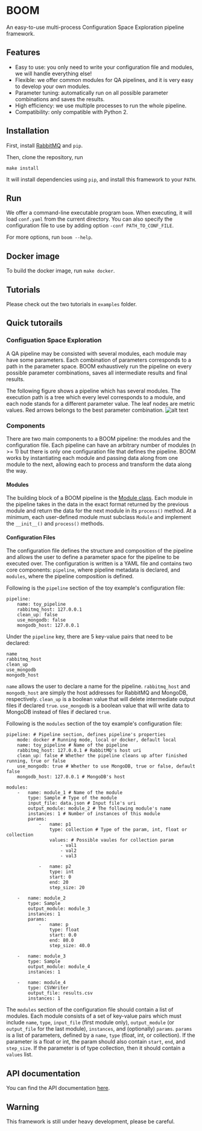 # BOOM
An easy-to-use multi-process Configuration Space Exploration pipeline framework.

## Features
- Easy to use: you only need to write your configuration file and modules, we will handle everything else!
- Flexible: we offer common modules for QA pipelines, and it is very easy to develop your own modules.
- Parameter tuning: automatically run on all possible parameter combinations and saves the results.
- High efficiency: we use multiple processes to run the whole pipeline.
- Compatibility: only compatible with Python 2.

## Installation
First, install [RabbitMQ](https://www.rabbitmq.com/download.html) and `pip`.

Then, clone the repository, run

	make install

It will install dependencies using `pip`, and install this framework to your `PATH`.

## Run
We offer a command-line executable program `boom`.
When executing, it will load `conf.yaml` from the current directory.
You can also specify the configuration file to use by adding option `-conf PATH_TO_CONF_FILE`.

For more options, run `boom --help`.

## Docker image
To build the docker image, run `make docker`.

## Tutorials
Please check out the two tutorials in `examples` folder.

## Quick tutorails

### Configuation Space Exploration
A QA pipeline may be consisted with several modules, each module may have some parameters.
Each combination of parameters corresponds to a path in the parameter space.
BOOM exhaustively run the pipeline on every possible parameter combinations, saves all intermediate results and final results.

The following figure shows a pipeline which has several modules.
The execution path is a tree which every level corresponds to a module, and each node stands for a different parameter value.
The leaf nodes are metric values.
Red arrows belongs to the best parameter combination.
![alt text](https://github.com/liboyue/BOOM/blob/master/sample_pipeline.png "The pipeline configuration and actual execution path.")

### Components
There are two main components to a BOOM pipeline: the modules and the configuration file.
Each pipeline can have an arbitrary number of modules (n >= 1) but there is only one configuration file that defines the pipeline.
BOOM works by instantiating each module and passing data along from one module to the next, allowing each to process and transform the data along the way.

#### Modules
The building block of a BOOM pipeline is the [Module class](https://bioasq.boyue.li/classsrc_1_1modules_1_1module_1_1_module.html). Each module in the pipeline takes in the data in the exact format returned by the previous module and return the data for the next module in its `process()` method. At a minimum, each user-defined module must subclass `Module` and implement the `__init__()` and `process()` methods.

#### Configuration Files
The configuration file defines the structure and composition of the pipeline and allows the user to define a parameter space for the pipeline to be executed over. The configuration is written is a YAML file and contains two core components: `pipeline`, where pipeline metadata is declared, and `modules`, where the pipeline composition is defined.

Following is the `pipeline` section of the toy example's configuration file:

    pipeline:
        name: toy_pipeline
        rabbitmq_host: 127.0.0.1
        clean_up: false
        use_mongodb: false
        mongodb_host: 127.0.0.1

Under the `pipeline` key, there are 5 key-value pairs that need to be declared:

    name
    rabbitmq_host
    clean_up
    use_mongodb
    mongodb_host

`name` allows the user to declare a name for the pipeline. `rabbitmq_host` and `mongodb_host` are simply the host addresses for RabbitMQ and MongoDB, respectively. `clean_up` is a boolean value that will delete intermediate output files if declared `true`. `use_mongodb` is a boolean value that will write data to MongoDB instead of files if declared `true`.

Following is the `modules` section of the toy example's configuration file:


    pipeline: # Pipeline section, defines pipeline's properties
        mode: docker # Running mode, local or docker, default local
        name: toy_pipeline # Name of the pipeline
        rabbitmq_host: 127.0.0.1 # RabbitMQ's host uri
        clean_up: false # Whether the pipeline cleans up after finished running, true or false
        use_mongodb: true # Whether to use MongoDB, true or false, default false
        mongodb_host: 127.0.0.1 # MongoDB's host

    modules:
        -   name: module_1 # Name of the module
            type: Sample # Type of the module
            input_file: data.json # Input file's uri
            output_module: module_2 # The following module's name
            instances: 1 # Number of instances of this module
            params:
                -   name: p1
                    type: collection # Type of the param, int, float or collection
                    values: # Possible vaules for collection param
                        - val1
                        - val2
                        - val3

                -   name: p2
                    type: int
                    start: 0
                    end: 20
                    step_size: 20

        -   name: module_2
            type: Sample
            output_module: module_3
            instances: 1
            params:
                -   name: p
                    type: float
                    start: 0.0
                    end: 80.0
                    step_size: 40.0
            
        -   name: module_3
            type: Sample
            output_module: module_4
            instances: 1

        -   name: module_4
            type: CSVWriter
            output_file: results.csv 
            instances: 1

The `modules` section of the configuration file should contain a list of modules. Each module consists of a set of key-value pairs which  must include `name`, `type`, `input_file` (first module only), `output_module` (or `output_file` for the last module), `instances`, and (optionally) `params`. `params` is a list of parameters, defined by a `name`, `type` (float, int, or collection). If the parameter is a float or int, the param should also contain `start`, `end`, and `step_size`. If the parameter is of type collection, then it should contain a `values` list.

## API documentation
You can find the API documentation [here](https://boom.boyue.li).

## Warning
This framework is still under heavy development,
please be careful.
